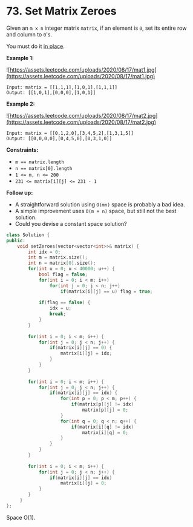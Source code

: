 # 73. Set Matrix Zeroes

Given an `m x n` integer matrix `matrix`, if an element is `0`, set its entire row and column to `0`'s.

You must do it [in place](https://en.wikipedia.org/wiki/In-place_algorithm).

**Example 1:**

![https://assets.leetcode.com/uploads/2020/08/17/mat1.jpg](https://assets.leetcode.com/uploads/2020/08/17/mat1.jpg)

```
Input: matrix = [[1,1,1],[1,0,1],[1,1,1]]
Output: [[1,0,1],[0,0,0],[1,0,1]]

```

**Example 2:**

![https://assets.leetcode.com/uploads/2020/08/17/mat2.jpg](https://assets.leetcode.com/uploads/2020/08/17/mat2.jpg)

```
Input: matrix = [[0,1,2,0],[3,4,5,2],[1,3,1,5]]
Output: [[0,0,0,0],[0,4,5,0],[0,3,1,0]]

```

**Constraints:**

- `m == matrix.length`
- `n == matrix[0].length`
- `1 <= m, n <= 200`
- `231 <= matrix[i][j] <= 231 - 1`

**Follow up:**

- A straightforward solution using `O(mn)` space is probably a bad idea.
- A simple improvement uses `O(m + n)` space, but still not the best solution.
- Could you devise a constant space solution?

```cpp
class Solution {
public:
    void setZeroes(vector<vector<int>>& matrix) {
        int idx = 0;
        int m = matrix.size();
        int n = matrix[0].size();
        for(int u = 0; u < 40000; u++) {
            bool flag = false;
            for(int i = 0; i < m; i++) 
                for(int j = 0; j < n; j++)
                    if(matrix[i][j] == u) flag = true;
                
            if(flag == false) {
                idx = u;
                break;
            }
        }
        
        for(int i = 0; i < m; i++) {
            for(int j = 0; j < n; j++) {
                if(matrix[i][j] == 0) {
                    matrix[i][j] = idx;
                }
            }
        }
        
        for(int i = 0; i < m; i++) {
            for(int j = 0; j < n; j++) {
                if(matrix[i][j] == idx) {
                    for(int p = 0; p < m; p++) {
                        if(matrix[p][j] != idx)
                            matrix[p][j] = 0;
                    }
                    for(int q = 0; q < n; q++) {
                        if(matrix[i][q] != idx)
                            matrix[i][q] = 0;
                    }
                }
            }
        }
        
        for(int i = 0; i < m; i++) {
            for(int j = 0; j < n; j++) {
                if(matrix[i][j] == idx) 
                    matrix[i][j] = 0;
            }
        }
     }
};
```

Space O(1).